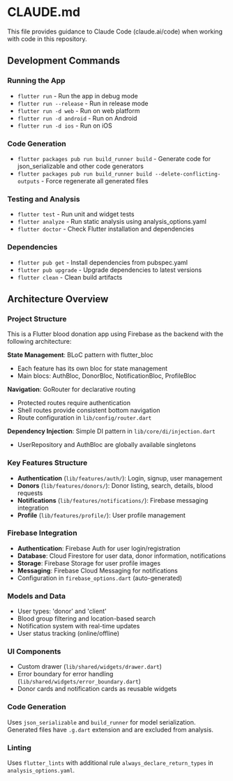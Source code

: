 # CLAUDE.md

This file provides guidance to Claude Code (claude.ai/code) when working with code in this repository.

## Development Commands

### Running the App
- `flutter run` - Run the app in debug mode
- `flutter run --release` - Run in release mode
- `flutter run -d web` - Run on web platform
- `flutter run -d android` - Run on Android
- `flutter run -d ios` - Run on iOS

### Code Generation
- `flutter packages pub run build_runner build` - Generate code for json_serializable and other code generators
- `flutter packages pub run build_runner build --delete-conflicting-outputs` - Force regenerate all generated files

### Testing and Analysis
- `flutter test` - Run unit and widget tests
- `flutter analyze` - Run static analysis using analysis_options.yaml
- `flutter doctor` - Check Flutter installation and dependencies

### Dependencies
- `flutter pub get` - Install dependencies from pubspec.yaml
- `flutter pub upgrade` - Upgrade dependencies to latest versions
- `flutter clean` - Clean build artifacts

## Architecture Overview

### Project Structure
This is a Flutter blood donation app using Firebase as the backend with the following architecture:

**State Management**: BLoC pattern with flutter_bloc
- Each feature has its own bloc for state management
- Main blocs: AuthBloc, DonorBloc, NotificationBloc, ProfileBloc

**Navigation**: GoRouter for declarative routing
- Protected routes require authentication
- Shell routes provide consistent bottom navigation
- Route configuration in `lib/config/router.dart`

**Dependency Injection**: Simple DI pattern in `lib/core/di/injection.dart`
- UserRepository and AuthBloc are globally available singletons

### Key Features Structure
- **Authentication** (`lib/features/auth/`): Login, signup, user management
- **Donors** (`lib/features/donors/`): Donor listing, search, details, blood requests
- **Notifications** (`lib/features/notifications/`): Firebase messaging integration
- **Profile** (`lib/features/profile/`): User profile management

### Firebase Integration
- **Authentication**: Firebase Auth for user login/registration
- **Database**: Cloud Firestore for user data, donor information, notifications
- **Storage**: Firebase Storage for user profile images
- **Messaging**: Firebase Cloud Messaging for notifications
- Configuration in `firebase_options.dart` (auto-generated)

### Models and Data
- User types: 'donor' and 'client'
- Blood group filtering and location-based search
- Notification system with real-time updates
- User status tracking (online/offline)

### UI Components
- Custom drawer (`lib/shared/widgets/drawer.dart`)
- Error boundary for error handling (`lib/shared/widgets/error_boundary.dart`)
- Donor cards and notification cards as reusable widgets

### Code Generation
Uses `json_serializable` and `build_runner` for model serialization. Generated files have `.g.dart` extension and are excluded from analysis.

### Linting
Uses `flutter_lints` with additional rule `always_declare_return_types` in `analysis_options.yaml`.